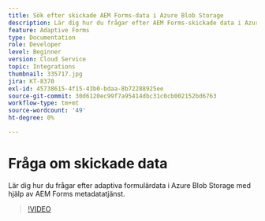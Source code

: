```yaml
---
title: Sök efter skickade AEM Forms-data i Azure Blob Storage
description: Lär dig hur du frågar efter AEM Forms-skickade data i Azure Blob Storage med metadatatjänsten för formulärdatamodellen.
feature: Adaptive Forms
type: Documentation
role: Developer
level: Beginner
version: Cloud Service
topic: Integrations
thumbnail: 335717.jpg
jira: KT-8370
exl-id: 45738615-4f15-43b0-bdaa-8b72288925ee
source-git-commit: 30d6120ec99f7a95414dbc31c0cb002152bd6763
workflow-type: tm+mt
source-wordcount: '49'
ht-degree: 0%

---
```


# Fråga om skickade data

Lär dig hur du frågar efter adaptiva formulärdata i Azure Blob Storage med hjälp av AEM Forms metadatatjänst.

>[!VIDEO](https://video.tv.adobe.com/v/335717?quality=12&learn=on)
